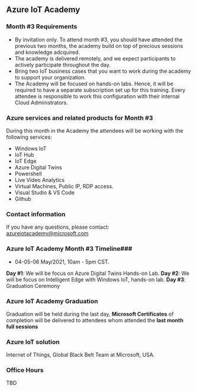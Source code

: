 ## Azure IoT Academy ##

### **Month #3 Requirements** ###

- By invitation only. To attend month #3, you should have attended the previous two months, the academy build on top of precious sessions and knowledge adcquired.
- The academy is delivered remotely, and we expect participants to actively participate
throughout the day.
- Bring two IoT business cases that you want to work during the academy to support your organization.
- The Academy will be focused on hands-on labs. Hence, it will be required to have a separate subscription set up for this training. Every attendee is responsible to work this configuration with their internal Cloud Administrators. 


### **Azure services and related products for Month #3** ###

During this month in the Academy the attendees will be working with the following services: 

- Windows IoT 
- IoT Hub
- IoT Edge
- Azure Digital Twins
- Powershell
- Live Video Analytics
- Virtual Machines, Public IP, RDP access.
- Visual Studio & VS Code
- Github

### **Contact information** ###

If you have any questions, please contact: azureiotacademy@microsoft.com

### **Azure IoT Academy Month #3 Timeline**###

- 04-05-06 May/2021, 10am - 5pm CST. 

**Day #1**: We will be focus on Azure Digital Twins Hands-on Lab.
**Day #2**: We will be focus on Intelligent Edge with Windows IoT, hands-on lab.
**Day #3**: Graduation Ceremony


### **Azure IoT Academy Graduation** ###

Graduation will be held during the last day, **Microsoft Certificates** of completion will be delivered to attendees whom attended  the **last month full sessions**


### **Azure IoT solution** ###

Internet of Things, Global Black Belt Team at Microsoft, USA.


### **Office Hours** ###

TBD